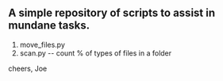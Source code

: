 ## A simple repository of scripts to assist in mundane tasks.


1) move_files.py 
2) scan.py  -- count % of types of files in a folder

cheers,
Joe
